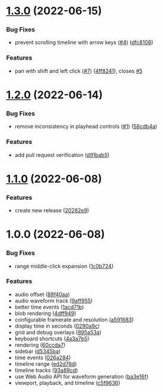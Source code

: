 # [1.3.0](https://github.com/motion-canvas/ui/compare/v1.2.0...v1.3.0) (2022-06-15)


### Bug Fixes

* prevent scrolling timeline with arrow keys ([#4](https://github.com/motion-canvas/ui/issues/4)) ([dfc8108](https://github.com/motion-canvas/ui/commit/dfc8108976f5c20a4b4a44bee788ee71011769c6))


### Features

* pan with shift and left click ([#7](https://github.com/motion-canvas/ui/issues/7)) ([4ff8241](https://github.com/motion-canvas/ui/commit/4ff82419bd0066c8efa2675b196c273b7105a7ca)), closes [#5](https://github.com/motion-canvas/ui/issues/5)

# [1.2.0](https://github.com/motion-canvas/ui/compare/v1.1.0...v1.2.0) (2022-06-14)


### Bug Fixes

* remove inconsistency in playhead controls ([#1](https://github.com/motion-canvas/ui/issues/1)) ([58cdb4a](https://github.com/motion-canvas/ui/commit/58cdb4a26144f9933dba64d687fa63d442f115bd))


### Features

* add pull request verification ([d91bab5](https://github.com/motion-canvas/ui/commit/d91bab55832fed3e494842e9e17eed5281efecbb))

# [1.1.0](https://github.com/motion-canvas/ui/compare/v1.0.0...v1.1.0) (2022-06-08)


### Features

* create new release ([20282e9](https://github.com/motion-canvas/ui/commit/20282e9745a42c5bf62d104afe65fa71fbd973a2))

# 1.0.0 (2022-06-08)


### Bug Fixes

* range middle-click expansion ([1c0b724](https://github.com/motion-canvas/ui/commit/1c0b7243cffa3e33779b736ecce2dad19880f796))


### Features

* audio offset ([88f40aa](https://github.com/motion-canvas/ui/commit/88f40aa93bb23090058965bd7d76b81106804c05))
* audio waveform track ([9aff955](https://github.com/motion-canvas/ui/commit/9aff955ef472644834d1232b90a93b935127fffd))
* better time events ([1acd71b](https://github.com/motion-canvas/ui/commit/1acd71bb4d13d927040b42a8f77faf87ee185a3b))
* blob rendering ([4dff949](https://github.com/motion-canvas/ui/commit/4dff949de9a7cfa781e9738c625c5c46d63e1da5))
* configurable framerate and resolution ([a591683](https://github.com/motion-canvas/ui/commit/a591683f93e92f1f41ad89fd7d23eea67d32e3ac))
* display time in seconds ([0290a9c](https://github.com/motion-canvas/ui/commit/0290a9cb0775693a4cde7d1fa3bee90c9329dcfb))
* grid and debug overlays ([895a53a](https://github.com/motion-canvas/ui/commit/895a53ab4222c8d57a3e0d924181ee370b1356d7))
* keyboard shortcuts ([4a3a7b5](https://github.com/motion-canvas/ui/commit/4a3a7b53bccd89bd1dd93207e3e1b9640bdf6102))
* rendering ([60ccda7](https://github.com/motion-canvas/ui/commit/60ccda723361751f28bc1144de314388551c95a2))
* sidebar ([d5345ba](https://github.com/motion-canvas/ui/commit/d5345ba444296b1648fab17274e241d879054833))
* time events ([026a284](https://github.com/motion-canvas/ui/commit/026a2840a3625172431fb073a513fea4499164d4))
* timeline range ([ed2d78d](https://github.com/motion-canvas/ui/commit/ed2d78dbba4211aac5317035f7ce0931db90a59a))
* timeline tracks ([93a89cd](https://github.com/motion-canvas/ui/commit/93a89cd6edf055ac7847b508ee4364eb42a6bcd4))
* use Web Audio API for waveform generation ([ba3e16f](https://github.com/motion-canvas/ui/commit/ba3e16f04a12de87408ca68df5acacf5610ed617))
* viewport, playback, and timeline ([c5f9636](https://github.com/motion-canvas/ui/commit/c5f96360258a8dca5faa66c79451969da7eebabc))
